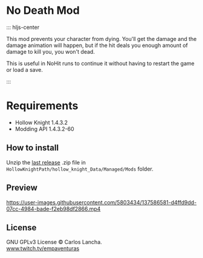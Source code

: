 # No Death Mod

::: hljs-center

This mod prevents your character from dying. You'll get the damage and the damage animation will happen, but if the hit deals you enough amount of damage to kill you, you won't dead.

This is useful in NoHit runs to continue it without having to restart the game or load a save.

:::

# Requirements
- Hollow Knight 1.4.3.2
- Modding API 1.4.3.2-60

## How to install

Unzip the [last release](https://github.com/carloslancha/no-death-mod/releases/latest) .zip file in `HollowKnightPath/hollow_knight_Data/Managed/Mods` folder.

## Preview

https://user-images.githubusercontent.com/5803434/137586581-d4ffd9dd-07cc-4984-bade-f2eb98df2866.mp4

## License

GNU GPLv3 License © Carlos Lancha.<br/>
www.twitch.tv/empaventuras
